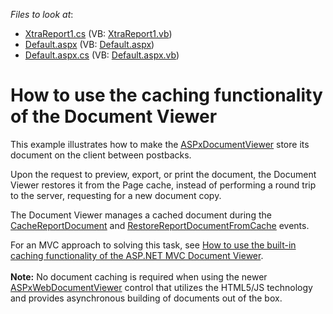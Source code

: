 <!-- default file list -->
*Files to look at*:

* [XtraReport1.cs](./CS/WebSite/App_Code/XtraReport1.cs) (VB: [XtraReport1.vb](./VB/WebSite/App_Code/XtraReport1.vb))
* [Default.aspx](./CS/WebSite/Default.aspx) (VB: [Default.aspx](./VB/WebSite/Default.aspx))
* [Default.aspx.cs](./CS/WebSite/Default.aspx.cs) (VB: [Default.aspx.vb](./VB/WebSite/Default.aspx.vb))
<!-- default file list end -->
# How to use the caching functionality of the Document Viewer


<p>This example illustrates how to make the <a href="http://documentation.devexpress.com/#XtraReports/CustomDocument5193"><u>ASPxDocumentViewer</u></a> store its document on the client between postbacks.</p>
<p>Upon the request to preview, export, or print the document, the Document Viewer restores it from the Page cache, instead of performing a round trip to the server, requesting for a new document copy.</p>
<p>The Document Viewer manages a cached document during the <a href="http://documentation.devexpress.com/#XtraReports/DevExpressXtraReportsWebASPxDocumentViewer_CacheReportDocumenttopic"><u>CacheReportDocument</u></a> and <a href="http://documentation.devexpress.com/#XtraReports/DevExpressXtraReportsWebASPxDocumentViewer_RestoreReportDocumentFromCachetopic"><u>RestoreReportDocumentFromCache</u></a> events.</p>
<p>For an MVC approach to solving this task, see <a href="https://www.devexpress.com/Support/Center/p/T191577">How to use the built-in caching functionality of the ASP.NET MVC Document Viewer</a>.<br><br><strong>Note:</strong> No document caching is required when using the newer <a href="https://documentation.devexpress.com/#XtraReports/CustomDocument17738">ASPxWebDocumentViewer</a> control that utilizes the HTML5/JS technology and provides asynchronous building of documents out of the box.</p>

<br/>


